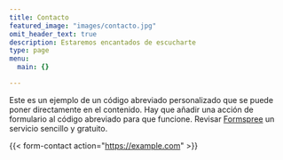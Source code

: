 ```yaml
---
title: Contacto
featured_image: "images/contacto.jpg"
omit_header_text: true
description: Estaremos encantados de escucharte
type: page
menu:
  main: {}

---
```



Este es un ejemplo de un código abreviado personalizado que se puede poner directamente en el contenido. Hay que añadir una acción de formulario al código abreviado para que funcione. Revisar [Formspree](https://formspree.io/) un servicio sencillo y gratuito. 

{{< form-contact action="https://example.com"  >}}
